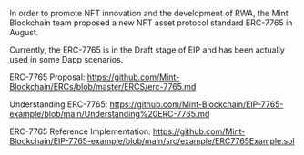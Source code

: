 In order to promote NFT innovation and the development of RWA, the Mint Blockchain team proposed a new NFT asset protocol standard ERC-7765 in August.

Currently, the ERC-7765 is in the Draft stage of EIP and has been actually used in some Dapp scenarios.

ERC-7765 Proposal: https://github.com/Mint-Blockchain/ERCs/blob/master/ERCS/erc-7765.md

Understanding ERC-7765: https://github.com/Mint-Blockchain/EIP-7765-example/blob/main/Understanding%20ERC-7765.md

ERC-7765 Reference Implementation: https://github.com/Mint-Blockchain/EIP-7765-example/blob/main/src/example/ERC7765Example.sol
